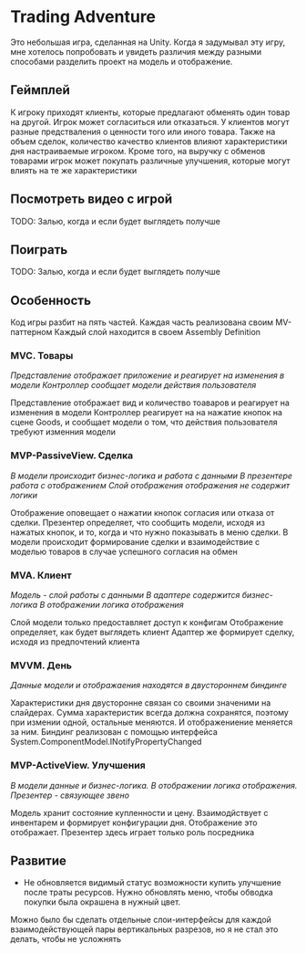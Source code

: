 # Trading Adventure
Это небольшая игра, сделанная на Unity.
Когда я задумывал эту игру, мне хотелось попробовать и увидеть различия между разными способами разделить проект на модель и отображение.

## Геймплей
К игроку приходят клиенты, которые предлагают обменять один товар на другой. 
Игрок может согласиться или отказаться.
У клиентов могут разные предстваления о ценности того или иного товара.
Также на объем сделок, количество качество клиентов влияют характеристики дня настраиваемые игроком.
Кроме того, на выручку с обменов товарами игрок может покупать различные улучшения, которые могут влиять на те же характеристики

## Посмотреть видео с игрой
TODO: Залью, когда и если будет выглядеть получше

## Поиграть
TODO: Залью, когда и если будет выглядеть получше

## Особенность
Код игры разбит на пять частей. Каждая часть реализована своим MV-паттерном
Каждый слой находится в своем Assembly Definition

### MVC. Товары
_Представление отображает приложение и реагирует на изменения в модели
Контроллер сообщает модели действия пользователя_

Представление отображает вид и количество тоаваров и реагирует на изменения в модели
Контроллер реагирует на на нажатие кнопок на сцене Goods, и сообщает модели о том, что действия пользователя требуют изменния модели

### MVP-PassiveView. Сделка
_В модели происходит бизнес-логика и работа с данными
В презентере работа с отображением
Слой отображения отображения не содержит логики_

Отображение оповещает о нажатии кнопок согласия или отказа от сделки.
Презентер определяет, что сообщить модели, исходя из нажатых кнопок, и то, когда и что нужно показывать в меню сделки.
В модели происходит формирование сделки и взаимодействие с моделью товаров в случае успешного согласия на обмен

### MVA. Клиент
_Модель - слой работы с данными
В адаптере содержится бизнес-логика
В отображении логика отображения_

Слой модели только предоставляет доступ к конфигам
Отображение определяет, как будет выглядеть клиент
Адаптер же формирует сделку, исходя из предпочтений клиента

### MVVM. День
_Данные модели и отображаения находятся в двустороннем биндинге_

Характеристики дня двусторонне связан со своими значеними на слайдерах. 
Сумма характеристик всегда должна сохранятся, поэтому при измении одной, остальные меняются. И отображениение меняется за ним.
Биндинг реализован с помощью интерфейса System.ComponentModel.INotifyPropertyChanged

### MVP-ActiveView. Улучшения
_В модели данные и бизнес-логика. В отображении логика отображения. Презентер - связующее звено_

Модель хранит состояние купленности и цену. Взаимодйствует с инвентарем и формирует конфигурации дня. 
Отображение это отображает. Презентер здесь играет только роль посредника

## Развитие
- Не обновляется видимый статус возможности купить улучшение после траты ресурсов. Нужно обновлять меню, чтобы обводка покупки была окрашена в нужный цвет.

Можно было бы сделать отдельные слои-интерфейсы для каждой взаимодействующей пары вертикальных разрезов, но я не стал это делать, чтобы не усложнять
